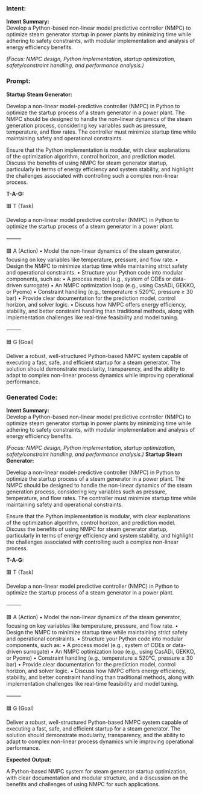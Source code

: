 ### Intent:
**Intent Summary:**  
Develop a Python-based non-linear model predictive controller (NMPC) to optimize steam generator startup in power plants by minimizing time while adhering to safety constraints, with modular implementation and analysis of energy efficiency benefits.  

*(Focus: NMPC design, Python implementation, startup optimization, safety/constraint handling, and performance analysis.)*

### Prompt:
**Startup Steam Generator:**

Develop a non-linear model-predictive controller (NMPC) in Python to optimize the startup process of a steam generator in a power plant. The NMPC should be designed to handle the non-linear dynamics of the steam generation process, considering key variables such as pressure, temperature, and flow rates. The controller must minimize startup time while maintaining safety and operational constraints.

Ensure that the Python implementation is modular, with clear explanations of the optimization algorithm, control horizon, and prediction model. Discuss the benefits of using NMPC for steam generator startup, particularly in terms of energy efficiency and system stability, and highlight the challenges associated with controlling such a complex non-linear process.

**T-A-G:**

🟥 T (Task)

Develop a non-linear model predictive controller (NMPC) in Python to optimize the startup process of a steam generator in a power plant.

⸻

🟩 A (Action)
	•	Model the non-linear dynamics of the steam generator, focusing on key variables like temperature, pressure, and flow rate.
	•	Design the NMPC to minimize startup time while maintaining strict safety and operational constraints.
	•	Structure your Python code into modular components, such as:
	•	A process model (e.g., system of ODEs or data-driven surrogate)
	•	An NMPC optimization loop (e.g., using CasADi, GEKKO, or Pyomo)
	•	Constraint handling (e.g., temperature ≤ 520°C, pressure ≥ 30 bar)
	•	Provide clear documentation for the prediction model, control horizon, and solver logic.
	•	Discuss how NMPC offers energy efficiency, stability, and better constraint handling than traditional methods, along with implementation challenges like real-time feasibility and model tuning.

⸻

🟦 G (Goal)

Deliver a robust, well-structured Python-based NMPC system capable of executing a fast, safe, and efficient startup for a steam generator. The solution should demonstrate modularity, transparency, and the ability to adapt to complex non-linear process dynamics while improving operational performance.

### Generated Code:
**Intent Summary:**  
Develop a Python-based non-linear model predictive controller (NMPC) to optimize steam generator startup in power plants by minimizing time while adhering to safety constraints, with modular implementation and analysis of energy efficiency benefits.  

*(Focus: NMPC design, Python implementation, startup optimization, safety/constraint handling, and performance analysis.)*
**Startup Steam Generator:**

Develop a non-linear model-predictive controller (NMPC) in Python to optimize the startup process of a steam generator in a power plant. The NMPC should be designed to handle the non-linear dynamics of the steam generation process, considering key variables such as pressure, temperature, and flow rates. The controller must minimize startup time while maintaining safety and operational constraints.

Ensure that the Python implementation is modular, with clear explanations of the optimization algorithm, control horizon, and prediction model. Discuss the benefits of using NMPC for steam generator startup, particularly in terms of energy efficiency and system stability, and highlight the challenges associated with controlling such a complex non-linear process.

**T-A-G:**

🟥 T (Task)

Develop a non-linear model predictive controller (NMPC) in Python to optimize the startup process of a steam generator in a power plant.

⸻

🟩 A (Action)
	•	Model the non-linear dynamics of the steam generator, focusing on key variables like temperature, pressure, and flow rate.
	•	Design the NMPC to minimize startup time while maintaining strict safety and operational constraints.
	•	Structure your Python code into modular components, such as:
	•	A process model (e.g., system of ODEs or data-driven surrogate)
	•	An NMPC optimization loop (e.g., using CasADi, GEKKO, or Pyomo)
	•	Constraint handling (e.g., temperature ≤ 520°C, pressure ≥ 30 bar)
	•	Provide clear documentation for the prediction model, control horizon, and solver logic.
	•	Discuss how NMPC offers energy efficiency, stability, and better constraint handling than traditional methods, along with implementation challenges like real-time feasibility and model tuning.

⸻

🟦 G (Goal)

Deliver a robust, well-structured Python-based NMPC system capable of executing a fast, safe, and efficient startup for a steam generator. The solution should demonstrate modularity, transparency, and the ability to adapt to complex non-linear process dynamics while improving operational performance.

**Expected Output:**

A Python-based NMPC system for steam generator startup optimization, with clear documentation and modular structure, and a discussion on the benefits and challenges of using NMPC for such applications.
